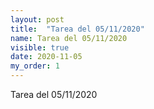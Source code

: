 ```yaml
---
layout: post
title:  "Tarea del 05/11/2020"
name: Tarea del 05/11/2020
visible: true
date: 2020-11-05
my_order: 1
---
```

Tarea del 05/11/2020